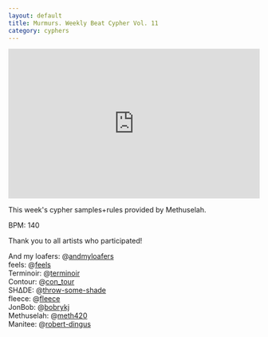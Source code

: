```yaml
---
layout: default
title: Murmurs. Weekly Beat Cypher Vol. 11
category: cyphers 
---
```

<iframe width="100%" height="300" scrolling="no" frameborder="no" src="https://w.soundcloud.com/player/?url=https%3A//api.soundcloud.com/tracks/168941517&amp;auto_play=false&amp;hide_related=true&amp;show_comments=true&amp;show_user=true&amp;show_reposts=false&amp;visual=true"></iframe>
<div class="descrip"><p>This week's cypher samples+rules provided by Methuselah.</p>
<p>BPM: 140</p>
<p>Thank you to all artists who participated!</p>
<p>And my loafers: @<a href="/andmyloafers" class="g-link-user">andmyloafers</a><br>feels: @<a href="/feels" class="g-link-user">feels</a><br>Terminoir: @<a href="/terminoir" class="g-link-user">terminoir</a><br>Contour: @<a href="/con_tour" class="g-link-user">con_tour</a><br>SH∆DE: @<a href="/throw-some-shade" class="g-link-user">throw-some-shade</a><br>fleece: @<a href="/fleece" class="g-link-user">fleece</a><br>JonBob: @<a href="/bobrykj" class="g-link-user">bobrykj</a><br>Methuselah: @<a href="/meth420" class="g-link-user">meth420</a><br>Manitee: @<a href="/robert-dingus" class="g-link-user">robert-dingus</a></p></div>

